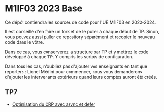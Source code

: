 # M1IF03 2023 Base

Ce dépôt contiendra les sources de code pour l'UE M1IF03 en 2023-2024.

Il est conseillé d'en faire un fork et de le puller à chaque début de TP. Sinon, vous pouvez aussi puller ce repository séparément et recopier le nouveau code dans le vôtre.

Dans ce cas, vous conserverez la structure par TP et y mettrez le code développé à chaque TP. Y compris les scripts de configuration.

Dans tous les cas, n'oubliez pas d'ajouter vos enseignants en tant que reporters : Lionel Médini pour commencer, nous vous demanderons d'ajouter les intervenants extérieurs quand leurs comptes auront été créés.

## TP7 

* [Optimisation du CRP avec async et defer](https://fr.javascript.info/script-async-defer)

